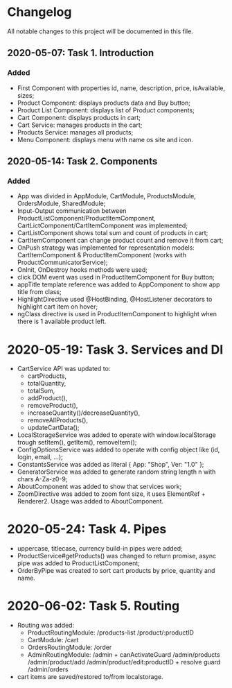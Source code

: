 # Changelog

All notable changes to this project will be documented in this file.

## 2020-05-07: Task 1. Introduction

### Added

-   First Component with properties id, name, description, price, isAvailable, sizes;
-   Product Component: displays products data and Buy button;
-   Product List Component: displays list of Product components;
-   Cart Component: displays products in cart;
-   Cart Service: manages products in the cart;
-   Products Service: manages all products;
-   Menu Component: displays menu with name os site and icon.

## 2020-05-14: Task 2. Components

### Added

- App was divided in AppModule, CartModule, ProductsModule, OrdersModule, SharedModule;
- Input-Output communication between ProductListComponent/ProductItemComponent, CartLictComponent/CartItemComponent was implemented;
- CartListComponent shows total sum and count of products in cart;
- CartItemComponent can change product count and remove it from cart;
- OnPush strategy was implemented for representation models: CartItemComponent & ProductItemComponent (works with ProductCommunicatorService);
- OnInit, OnDestroy hooks methods were used;
- click DOM event was used in ProductItemComponent for Buy button;
- appTitle template reference was added to AppComponent to show app title from class;
- HighlightDirective used @HostBinding, @HostListener decorators to highlight cart item on hover;
- ngClass directive is used in ProductItemComponent to highlight when there is 1 available product left.

# 2020-05-19: Task 3. Services and DI
- CartService API was updated to: 
    - cartProducts, 
    - totalQuantity, 
    - totalSum, 
    - addProduct(), 
    - removeProduct(),
    - increaseQuantity()/decreaseQuantity(),
    - removeAllProducts(),
    - updateCartData();
- LocalStorageService was added to operate with window.localStorage trough setItem(), getItem(), removeItem();
- ConfigOptionsService was added to operate with config object like (id, login, email, ...);
- ConstantsService was added as literal { App: "Shop", Ver: "1.0" };
- GeneratorService was added to generate random string length n with chars A-Za-z0-9;
- AboutComponent was added to show that services work;
- ZoomDirective was added to zoom font size, it uses ElementRef + Renderer2. Usage was added to AboutComponent.

# 2020-05-24: Task 4. Pipes
- uppercase, titlecase, currency build-in pipes were added;
- ProductService#getProducts() was changed to return promise, async pipe was added to ProductListComponent;
- OrderByPipe was created to sort cart products by price, quantity and name.

# 2020-06-02: Task 5. Routing
- Routing was added:
    - ProductRoutingModule:
        /products-list
        /product/:productID
    - CartModule:
        /cart
    - OrdersRoutingModule:
        /order
    - AdminRoutingModule:
        /admin + canActivateGuard
        /admin/products
        /admin/product/add
        /admin/product/edit:productID + resolve guard
        /admin/orders
- cart items are saved/restored to/from localstorage.
